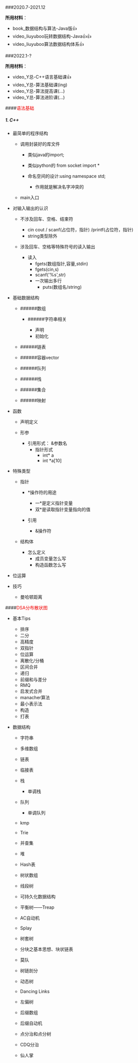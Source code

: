 ###2020.7-2021.12

**所用材料**：

* book_数据结构与算法-Java版👍
* video_liuyuboo玩转数据结构-Java👍👍
* video_liuyuboo算法数据结构体系👍





###2022.1-?

**所用材料**：

* video_Y总-C++语言基础课👍
* video_Y总-算法基础课(ing)
* video_Y总-算法提高课(...)
* video_Y总-算法进阶课(...)



####<font color=#F00000>语法基础</font>

##### 1. C++

* 最简单的程序结构

  * 调用封装好的库文件 

    * 类似java的import; 
    * 类似python的 from socket import * 

    * 命名空间的设计:using namespace std; 
      * 作用就是解决名字冲突的


  * main入口


* 对输入输出的认识

  * 不涉及回车、空格、结束符 
    * cin cout / scanf(占位符，指针) /printf(占位符，指针)
    * string类型除外

  * 涉及回车、空格等特殊符号的读入输出
    * 读入
      * fgets(数组指针,容量,stdin)
      * fgets(cin,s)
      * scanf('%s',str)
      * 一次输出多行
        * puts(数组名/string)


* 基础数据结构

  * ######数组

    * ######字符串相关

      * 声明
      * 初始化


  * ######链表


  * ######容器vector


  * ######队列


  * ######栈


  * ######集合


  * ######映射


* 函数

  * 声明定义

  * 形参
    * 引用形式： &参数名
      * 指针形式
        * int* a
        * int *a[10]


* 特殊类型

  * 指针

    * *操作符的用途
      * 一*是定义指针变量
      * 双*是读取指针变量指向的值

    * 引用
      * &操作符


  * 结构体
    * 怎么定义
      * 成员变量怎么写
      * 构造函数怎么写


* 位运算

* 技巧
  * 曼哈顿距离




####<font color = #F00000>DSA分布散状图</font>

- 基本Tips

  - 排序
  - 二分
  - 高精度
  - 双指针
  - 位运算
  - 离散化/分桶
  - 区间合并
  - 递归
  - 前缀和与差分
  - RMQ
  - 启发式合并
  - manacher算法
  - 最小表示法
  - 构造
  - 打表

- 数据结构 

  - 字符串

  - 多维数组

  - 链表

  - 临接表

  - 栈
    - 单调栈

  - 队列
    - 单调队列

  - kmp

  - Trie

  - 并查集

  - 堆

  - Hash表

  - 树状数组

  - 线段树

  - 可持久化数据结构

  - 平衡树——Treap

  - AC自动机

  - Splay

  - 树套树

  - 分块之基本思想、块状链表

  - 莫队

  - 树链剖分

  - 动态树

  - Dancing Links

  - 左偏树

  - 后缀数组

  - 后缀自动机

  - 点分治和点分树

  - CDQ分治

  - 仙人掌